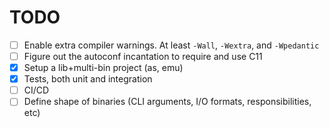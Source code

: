 # TODO

* [ ] Enable extra compiler warnings. At least `-Wall`, `-Wextra`, and `-Wpedantic`
* [ ] Figure out the autoconf incantation to require and use C11
* [x] Setup a lib+multi-bin project (as, emu)
* [x] Tests, both unit and integration
* [ ] CI/CD
* [ ] Define shape of binaries (CLI arguments, I/O formats, responsibilities, etc)
